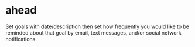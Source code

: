 ahead
=====

Set goals with date/description then set how frequently you would like to be reminded about that goal by email, text messages, and/or social network notifications.
